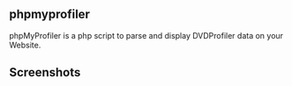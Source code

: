 ## phpmyprofiler

phpMyProfiler is a php script to parse and display DVDProfiler data on your Website.

## Screenshots
